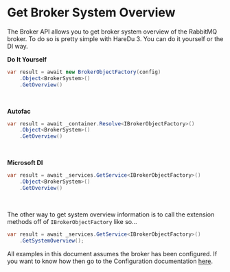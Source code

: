 # Get Broker System Overview

The Broker API allows you to get broker system overview of the RabbitMQ broker. To do so is pretty simple with HareDu 3. You can do it yourself or the DI way.

**Do It Yourself**

```c#
var result = await new BrokerObjectFactory(config)
    .Object<BrokerSystem>()
    .GetOverview()
```
<br>

**Autofac**

```c#
var result = await _container.Resolve<IBrokerObjectFactory>()
    .Object<BrokerSystem>()
    .GetOverview()
```
<br>

**Microsoft DI**

```c#
var result = await _services.GetService<IBrokerObjectFactory>()
    .Object<BrokerSystem>()
    .GetOverview()
```
<br>

The other way to get system overview information is to call the extension methods off of ```IBrokerObjectFactory``` like so...

```c#
var result = await _services.GetService<IBrokerObjectFactory>()
    .GetSystemOverview();
```

All examples in this document assumes the broker has been configured. If you want to know how then go to the Configuration documentation [here](https://github.com/ahives/HareDu3/blob/master/docs/configuration.md).

